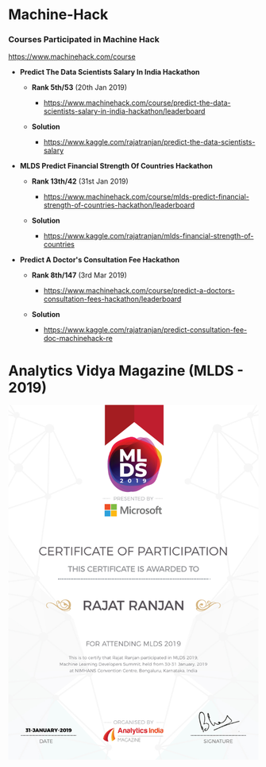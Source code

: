 # Machine-Hack

### Courses Participated in Machine Hack

https://www.machinehack.com/course

* **Predict The Data Scientists Salary In India Hackathon**

  * **Rank 5th/53** (20th Jan 2019)
    * https://www.machinehack.com/course/predict-the-data-scientists-salary-in-india-hackathon/leaderboard
    
  * **Solution**
    * https://www.kaggle.com/rajatranjan/predict-the-data-scientists-salary
    
    
* **MLDS Predict Financial Strength Of Countries Hackathon**

  * **Rank 13th/42** (31st Jan 2019)
    * https://www.machinehack.com/course/mlds-predict-financial-strength-of-countries-hackathon/leaderboard
    
  * **Solution**
    * https://www.kaggle.com/rajatranjan/mlds-financial-strength-of-countries
    
    
  
* **Predict A Doctor's Consultation Fee Hackathon**

  * **Rank 8th/147** (3rd Mar 2019)
    * https://www.machinehack.com/course/predict-a-doctors-consultation-fees-hackathon/leaderboard
    
  * **Solution**
    * https://www.kaggle.com/rajatranjan/predict-consultation-fee-doc-machinehack-re
    
    

# Analytics Vidya Magazine (MLDS - 2019)

![title](RajatRanjan.jpg)
